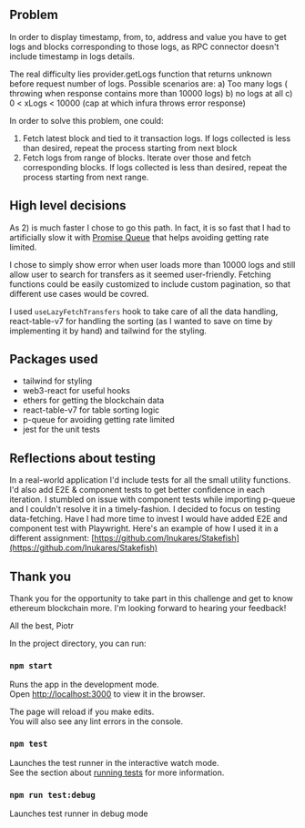 ## Problem

In order to display timestamp, from, to, address and value you have to get logs and blocks corresponding to those logs, as RPC connector doesn't include timestamp in logs details.

The real difficulty lies provider.getLogs function that returns unknown before request number of logs.
Possible scenarios are:
a) Too many logs ( throwing when response contains more than 10000 logs)
b) no logs at all
c) 0 < xLogs < 10000 (cap at which infura throws error response)

In order to solve this problem, one could:
1) Fetch latest block and tied to it transaction logs. If logs collected is less than desired, repeat the process starting from next block
2) Fetch logs from range of blocks. Iterate over those and fetch corresponding blocks. If logs collected is less than desired, repeat the process starting from next range.


## High level decisions
As 2) is much faster I chose to go this path. In fact, it is so fast that I had to artificially slow it with [Promise Queue](https://www.npmjs.com/package/p-queue) that helps avoiding getting rate limited.

I chose to simply show error when user loads more than 10000 logs and still allow user to search for transfers as it seemed user-friendly. Fetching functions could be easily customized to include custom pagination, so that different use cases would be covred.

I used `useLazyFetchTransfers` hook to take care of all the data handling, react-table-v7 for handling the sorting (as I wanted to save on time by implementing it by hand) and tailwind for the styling.


## Packages used
- tailwind for styling
- web3-react for useful hooks
- ethers for getting the blockchain data
- react-table-v7 for table sorting logic
- p-queue for avoiding getting rate limited
- jest for the unit tests
## Reflections about testing

In a real-world application I'd include tests for all the small utility functions. I'd also add E2E & component tests to get better confidence in each iteration.
I stumbled on issue with component tests while importing p-queue and I couldn't resolve it in a timely-fashion. I decided to focus on testing data-fetching.
Have I had more time to invest I would have added E2E and component test with Playwright. Here's an example of how I used it in a different assignment: [https://github.com/Inukares/Stakefish](https://github.com/Inukares/Stakefish)

## Thank you
Thank you for the opportunity to take part in this challenge and get to know ethereum blockchain more. I'm looking forward to hearing your feedback!

All the best,
Piotr



In the project directory, you can run:

### `npm start`

Runs the app in the development mode.\
Open [http://localhost:3000](http://localhost:3000) to view it in the browser.

The page will reload if you make edits.\
You will also see any lint errors in the console.

### `npm test`

Launches the test runner in the interactive watch mode.\
See the section about [running tests](https://facebook.github.io/create-react-app/docs/running-tests) for more information.

### `npm run test:debug`

Launches test runner in debug mode
